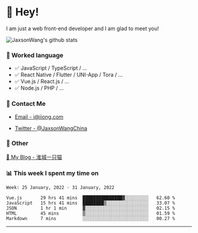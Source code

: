 # 👋 Hey!

I am just a web front-end developer and I am glad to meet you!

![JaxsonWang's github stats](https://github-readme-stats.vercel.app/api?username=JaxsonWang&&show_icons=true&&title_color=1abc9c&&icon_color=1abc9c)


### 📝 Worked language

- ✅ JavaScript / TypeScript / ...
- ✅ React Native / Flutter / UNI-App / Tora / ...
- ✅ Vue.js / React.js / ...
- ✅ Node.js / PHP / ...

### 📮 Contact Me

- [Email - i@iiong.com](mailto:i@iiong.com)

- [Twitter - @JaxsonWangChina](https://twitter.com/JaxsonWangChina)

### 🤪 Other

[📌 My Blog - 淮城一只猫](https://iiong.com)

### 📊 This week I spent my time on

<!--START_SECTION:waka-->
```text
Week: 25 January, 2022 - 31 January, 2022

Vue.js       29 hrs 41 mins  ███████████████▓░░░░░░░░░   62.60 % 
JavaScript   15 hrs 41 mins  ████████▒░░░░░░░░░░░░░░░░   33.07 % 
JSON         1 hr 1 min      ▓░░░░░░░░░░░░░░░░░░░░░░░░   02.15 % 
HTML         45 mins         ▒░░░░░░░░░░░░░░░░░░░░░░░░   01.59 % 
Markdown     7 mins          ░░░░░░░░░░░░░░░░░░░░░░░░░   00.27 % 
```
<!--END_SECTION:waka-->

---
